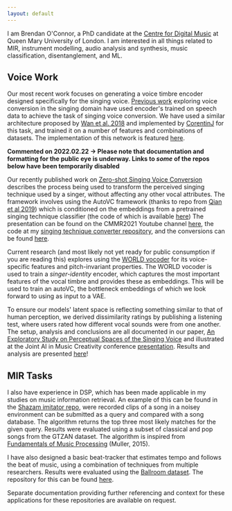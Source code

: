 ```yaml
---
layout: default
---
```


I am Brendan O'Connor, a PhD candidate at the [Centre for Digital Music](http://c4dm.eecs.qmul.ac.uk/) at Queen Mary University of London. I am interested in all things related to MIR, instrument modelling, audio analysis and synthesis, music classification, disentanglement, and ML.

## Voice Work

Our most recent work focuses on generating a voice timbre encoder designed specifically for the singing voice. [Previous work](https://program.ismir2020.net/poster_1-08.html) exploring voice conversion in the singing domain have used encoder's trained on speech data to achieve the task of singing voice conversion. We have used a similar architecture proposed by [Wan et al. 2018](https://ieeexplore.ieee.org/abstract/document/8462665) and implemented by [CorentinJ](https://github.com/CorentinJ/Real-Time-Voice-Cloning) for this task, and trained it on a number of features and combinations of datasets. The implementation of this network is featured [here](https://github.com/Trebolium/singer_id_encoder).


**Commented on 2022.02.22 -> Please note that documentation and formatting for the public eye is underway. Links to _some_ of the repos below have been temporarily disabled**

Our recently published work on [Zero-shot Singing Voice Conversion](https://cmmr2021.github.io/proceedings/pdffiles/cmmr2021_26.pdf) describes the process being used to transform the perceived singing technique used by a singer, without affecting any other vocal attributes. The framework involves using the AutoVC framework (thanks to repo from [Qian et al 2019](https://github.com/auspicious3000/autovc)) which is conditioned on the embeddings from a pretrained singing technique classifier (the code of which is available [here](https:)) The presentation can be found on the CMMR2021 Youtube channel [here](https://www.youtube.com/watch?v=3SpzDQKQ3O0&t=3283s), the code at my [singing technique converter repository](), and the conversions can be found [here](https:).

Current research (and most likely not yet ready for public consumption if you are reading this) explores using the [WORLD vocoder](https:) for its voice-specific features and pitch-invariant properties. The WORLD vocoder is used to train a _singer-identity_ encoder, which captures the most important features of the vocal timbre and provides these as embeddings. This will be used to train an autoVC, the bottleneck embeddings of which we look forward to using as input to a VAE.

To ensure our models' latent space is reflecting something similar to that of human perception, we derived dissimilarity ratings by publishing a listening test, where users rated how different vocal sounds were from one another. The setup, analysis and conclusions are all documented in our paper, [An Exploratory Study on Perceptual Spaces of the Singing Voice](https://boblsturm.github.io/aimusic2020/papers/CSMC__MuMe_2020_paper_38.pdf) and illustrated at the Joint AI in Music Creativity conference [presentation](https://www.youtube.com/watch?v=DAZZ_ChbfSo). Results and analysis are presented [here](https://github.com/Trebolium/VoicePerception)!


## MIR Tasks

I also have experience in DSP, which has been made applicable in my studies on music information retrieval. An example of this can be found in the [Shazam imitator repo](https://github.com/Trebolium/shazam_Imitator), were recorded clips of a song in a noisey environment can be submitted as a query and compared with a song database. The algorithm returns the top three most likely matches for the given query. Results were evaluated using a subset of classical and pop songs from the GTZAN dataset. The algorithm is inspired from [Fundamentals of Music Processing](https://link.springer.com/book/10.1007/978-3-319-21945-5) (Muller, 2015).

I have also designed a basic beat-tracker that estimates tempo and follows the beat of music, using a combination of techniques from multiple researchers. Results were evaluated using the [Ballroom dataset](http://mtg.upf.edu/ismir2004/contest/tempoContest/node5.html). The repository for this can be found [here](https://github.com/Trebolium/beat_tracker).

Separate documentation providing further referencing and context for these applications for these repositories are available on request.
